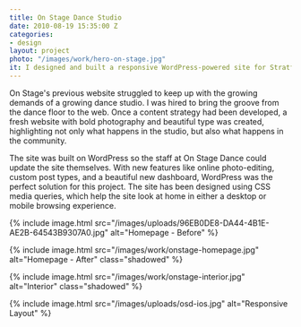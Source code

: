 ```yaml
---
title: On Stage Dance Studio
date: 2010-08-19 15:35:00 Z
categories:
- design
layout: project
photo: "/images/work/hero-on-stage.jpg"
it: I designed and built a responsive WordPress-powered site for Stratford's leading dance studio, 
---
```


On Stage's previous website struggled to keep up with the growing demands of a growing dance studio. I was hired to bring the groove from the dance floor to the web. Once a content strategy had been developed, a fresh website with bold photography and beautiful type was created, highlighting not only what happens in the studio, but also what happens in the community.

The site was built on WordPress so the staff at On Stage Dance could update the site themselves. With new features like online photo-editing, custom post types, and a beautiful new dashboard, WordPress was the perfect solution for this project. The site has been designed using CSS media queries, which help the site look at home in either a desktop or mobile browsing experience.

{% include image.html src="/images/uploads/96EB0DE8-DA44-4B1E-AE2B-64543B9307A0.jpg" alt="Homepage - Before" %}

{% include image.html src="/images/work/onstage-homepage.jpg" alt="Homepage - After" class="shadowed" %}

{% include image.html src="/images/work/onstage-interior.jpg" alt="Interior" class="shadowed" %}

{% include image.html src="/images/uploads/osd-ios.jpg" alt="Responsive Layout" %}